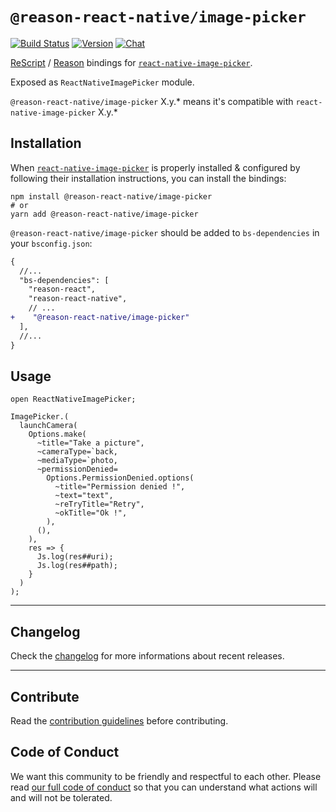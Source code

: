 # `@reason-react-native/image-picker`

[![Build Status](https://github.com/reason-react-native/image-picker/workflows/Build/badge.svg)](https://github.com/reason-react-native/image-picker/actions)
[![Version](https://img.shields.io/npm/v/@reason-react-native/image-picker.svg)](https://www.npmjs.com/@reason-react-native/image-picker)
[![Chat](https://img.shields.io/discord/235176658175262720.svg?logo=discord&colorb=blue)](https://reasonml-community.github.io/reason-react-native/discord/)

[ReScript](https://rescript-lang.org) / [Reason](https://reasonml.github.io) bindings for
[`react-native-image-picker`](https://github.com/react-native-community/react-native-image-picker).

Exposed as `ReactNativeImagePicker` module.

`@reason-react-native/image-picker` X.y.\* means it's compatible with
`react-native-image-picker` X.y.\*

## Installation

When
[`react-native-image-picker`](https://github.com/react-native-community/react-native-image-picker)
is properly installed & configured by following their installation instructions,
you can install the bindings:

```console
npm install @reason-react-native/image-picker
# or
yarn add @reason-react-native/image-picker
```

`@reason-react-native/image-picker` should be added to `bs-dependencies` in your
`bsconfig.json`:

```diff
{
  //...
  "bs-dependencies": [
    "reason-react",
    "reason-react-native",
    // ...
+    "@reason-react-native/image-picker"
  ],
  //...
}
```

## Usage

```reason
open ReactNativeImagePicker;

ImagePicker.(
  launchCamera(
    Options.make(
      ~title="Take a picture",
      ~cameraType=`back,
      ~mediaType=`photo,
      ~permissionDenied=
        Options.PermissionDenied.options(
          ~title="Permission denied !",
          ~text="text",
          ~reTryTitle="Retry",
          ~okTitle="Ok !",
        ),
      (),
    ),
    res => {
      Js.log(res##uri);
      Js.log(res##path);
    }
  )
);
```

---

## Changelog

Check the [changelog](./CHANGELOG.md) for more informations about recent
releases.

---

## Contribute

Read the
[contribution guidelines](https://github.com/reason-react-native/.github/blob/master/CONTRIBUTING.md)
before contributing.

## Code of Conduct

We want this community to be friendly and respectful to each other. Please read
[our full code of conduct](https://github.com/reason-react-native/.github/blob/master/CODE_OF_CONDUCT.md)
so that you can understand what actions will and will not be tolerated.

